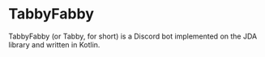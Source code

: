 # TabbyFabby

TabbyFabby (or Tabby, for short) is a Discord bot implemented on the JDA library and written in Kotlin.

